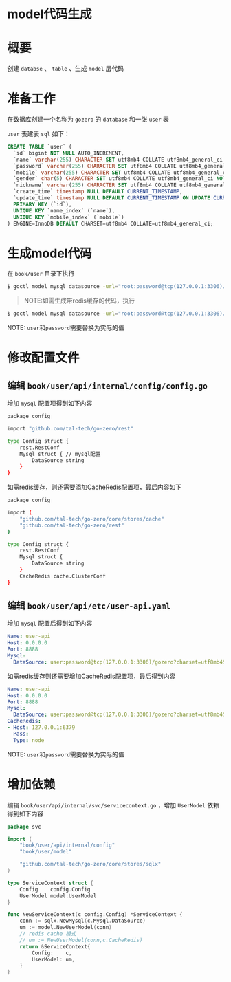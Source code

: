 # model代码生成

# 概要


创建 `databse` 、 `table` 、生成 `model` 层代码


# 准备工作


在数据库创建一个名称为 `gozero` 的 `database` 和一张 `user` 表


`user` 表建表 `sql` 如下：


```sql
CREATE TABLE `user` (
  `id` bigint NOT NULL AUTO_INCREMENT,
  `name` varchar(255) CHARACTER SET utf8mb4 COLLATE utf8mb4_general_ci NOT NULL DEFAULT '' COMMENT '用户名称',
  `password` varchar(255) CHARACTER SET utf8mb4 COLLATE utf8mb4_general_ci NOT NULL DEFAULT '' COMMENT '用户密码',
  `mobile` varchar(255) CHARACTER SET utf8mb4 COLLATE utf8mb4_general_ci NOT NULL DEFAULT '' COMMENT '手机号',
  `gender` char(5) CHARACTER SET utf8mb4 COLLATE utf8mb4_general_ci NOT NULL COMMENT '男｜女｜未公开',
  `nickname` varchar(255) CHARACTER SET utf8mb4 COLLATE utf8mb4_general_ci DEFAULT '' COMMENT '用户昵称',
  `create_time` timestamp NULL DEFAULT CURRENT_TIMESTAMP,
  `update_time` timestamp NULL DEFAULT CURRENT_TIMESTAMP ON UPDATE CURRENT_TIMESTAMP,
  PRIMARY KEY (`id`),
  UNIQUE KEY `name_index` (`name`),
  UNIQUE KEY `mobile_index` (`mobile`)
) ENGINE=InnoDB DEFAULT CHARSET=utf8mb4 COLLATE=utf8mb4_general_ci;
```


# 生成model代码
在 `book/user` 目录下执行


```bash
$ goctl model mysql datasource -url="root:password@tcp(127.0.0.1:3306)/gozero" -table="user" -dir ./model
```


> NOTE:如需生成带redis缓存的代码，执行



```bash
$ goctl model mysql datasource -url="root:password@tcp(127.0.0.1:3306)/gozero" -table="user" -dir ./model -c
```


NOTE: `user`和`password`需要替换为实际的值
# 修改配置文件


## 编辑 `book/user/api/internal/config/config.go` 


增加 `mysql` 配置项得到如下内容


```bash
package config

import "github.com/tal-tech/go-zero/rest"

type Config struct {
	rest.RestConf
	Mysql struct { // mysql配置
		DataSource string
	}
}
```


如需redis缓存，则还需要添加CacheRedis配置项，最后内容如下


```bash
package config

import (
	"github.com/tal-tech/go-zero/core/stores/cache"
	"github.com/tal-tech/go-zero/rest"
)

type Config struct {
	rest.RestConf
	Mysql struct {
		DataSource string
	}
	CacheRedis cache.ClusterConf
}
```


## 编辑 `book/user/api/etc/user-api.yaml` 


增加 `mysql` 配置后得到如下内容


```yaml
Name: user-api
Host: 0.0.0.0
Port: 8888
Mysql:
  DataSource: user:password@tcp(127.0.0.1:3306)/gozero?charset=utf8mb4&parseTime=true&loc=Asia%2FShanghai
```


如需redis缓存则还需要增加CacheRedis配置项，最后得到内容


```yaml
Name: user-api
Host: 0.0.0.0
Port: 8888
Mysql:
  DataSource: user:password@tcp(127.0.0.1:3306)/gozero?charset=utf8mb4&parseTime=true&loc=Asia%2FShanghai
CacheRedis:
- Host: 127.0.0.1:6379
  Pass: 
  Type: node
```


NOTE: `user`和`password`需要替换为实际的值
# 增加依赖
编辑 `book/user/api/internal/svc/servicecontext.go` ，增加 `UserModel` 依赖得到如下内容


```go
package svc

import (
	"book/user/api/internal/config"
	"book/user/model"

	"github.com/tal-tech/go-zero/core/stores/sqlx"
)

type ServiceContext struct {
	Config    config.Config
	UserModel model.UserModel
}

func NewServiceContext(c config.Config) *ServiceContext {
	conn := sqlx.NewMysql(c.Mysql.DataSource)
	um := model.NewUserModel(conn)
	// redis cache 模式
	// um := NewUserModel(conn,c.CacheRedis)
	return &ServiceContext{
		Config:    c,
		UserModel: um,
	}
}
```

<Vssue title="modelgen" />

